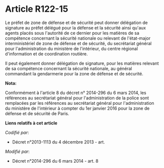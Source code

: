 # Article R122-15

Le préfet de zone de défense et de sécurité peut donner délégation de signature au préfet délégué pour la défense et la
sécurité ainsi qu'aux agents placés sous l'autorité de ce dernier pour les matières de sa compétence concernant la sécurité
nationale ou relevant de l'état-major interministériel de zone de défense et de sécurité, du secrétariat général pour
l'administration du ministère de l'intérieur, du centre régional d'information et de coordination routière. 

Il peut également donner délégation de signature, pour les matières relevant de sa compétence concernant la sécurité
nationale, au général commandant la gendarmerie pour la zone de défense et de sécurité.

**Nota:**

Conformément à l'article 8 du décret n° 2014-296 du 6 mars 2014, les références au secrétariat général pour l'administration
de la police sont remplacées par les références au secrétariat général pour l'administration du ministère de l'intérieur à
compter du 1er janvier 2016 pour la zone de défense et de sécurité de Paris.

**Liens relatifs à cet article**

_Codifié par_:

  - Décret n°2013-1113 du 4 décembre 2013 - art.

_Modifié par_:

  - Décret n°2014-296 du 6 mars 2014 - art. 8
